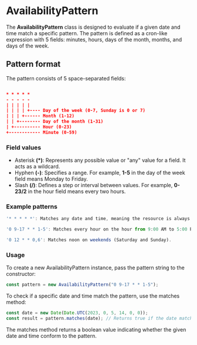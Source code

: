 # AvailabilityPattern

The **AvailabilityPattern** class is designed to evaluate if a given date and time match a specific pattern. The pattern is defined as a cron-like expression with 5 fields: minutes, hours, days of the month, months, and days of the week.

## Pattern format

The pattern consists of 5 space-separated fields:

```JSON

* * * * *
- - - - -
| | | | |
| | | | +---- Day of the week (0-7, Sunday is 0 or 7)
| | | +------ Month (1-12)
| | +-------- Day of the month (1-31)
| +---------- Hour (0-23)
+------------ Minute (0-59)

```

### Field values

* Asterisk **(*)**: Represents any possible value or "any" value for a field. It acts as a wildcard.
* Hyphen **(-)**: Specifies a range. For example, **1-5** in the day of the week field means Monday to Friday.
* Slash **(/)**: Defines a step or interval between values. For example, **0-23/2** in the hour field means every two hours.

### Example patterns

```Javascript
'* * * * *': Matches any date and time, meaning the resource is always available.

'0 9-17 * * 1-5': Matches every hour on the hour from 9:00 AM to 5:00 PM, Monday to Friday.

'0 12 * * 0,6': Matches noon on weekends (Saturday and Sunday).
```

### Usage

To create a new AvailabilityPattern instance, pass the pattern string to the constructor:

```Javascript
const pattern = new AvailabilityPattern("0 9-17 * * 1-5");
```

To check if a specific date and time match the pattern, use the matches method:

```Javascript
const date = new Date(Date.UTC(2023, 0, 5, 14, 0, 0));
const result = pattern.matches(date); // Returns true if the date matches the pattern.
```

The matches method returns a boolean value indicating whether the given date and time conform to the pattern.

